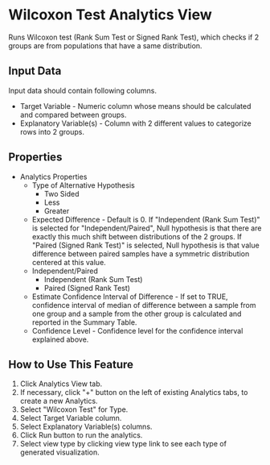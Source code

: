 # Wilcoxon Test Analytics View

Runs Wilcoxon test (Rank Sum Test or Signed Rank Test), which checks if 2 groups are from populations that have a same distribution.

## Input Data
Input data should contain following columns.

  * Target Variable - Numeric column whose means should be calculated and compared between groups.
  * Explanatory Variable(s) - Column with 2 different values to categorize rows into 2 groups.

## Properties
  * Analytics Properties
    * Type of Alternative Hypothesis
      * Two Sided
      * Less
      * Greater
    * Expected Difference - Default is 0. If "Independent (Rank Sum Test)" is selected for "Independent/Paired", Null hypothesis is that there are exactly this much shift between distributions of the 2 groups. If "Paired (Signed Rank Test)" is selected, Null hypothesis is that value difference between paired samples have a symmetric distribution centered at this value.
    * Independent/Paired
      * Independent (Rank Sum Test)
      * Paired (Signed Rank Test)
    * Estimate Confidence Interval of Difference - If set to TRUE, confidence interval of median of difference between a sample from one group and a sample from the other group is calculated and reported in the Summary Table.
    * Confidence Level - Confidence level for the confidence interval explained above.

## How to Use This Feature
1. Click Analytics View tab.
2. If necessary, click "+" button on the left of existing Analytics tabs, to create a new Analytics.
3. Select "Wilcoxon Test" for Type.
4. Select Target Variable column.
5. Select Explanatory Variable(s) columns.
6. Click Run button to run the analytics.
7. Select view type by clicking view type link to see each type of generated visualization.

